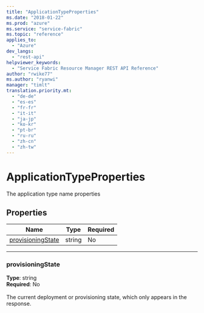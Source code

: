 ```yaml
---
title: "ApplicationTypeProperties"
ms.date: "2018-01-22"
ms.prod: "azure"
ms.service: "service-fabric"
ms.topic: "reference"
applies_to: 
  - "Azure"
dev_langs: 
  - "rest-api"
helpviewer_keywords: 
  - "Service Fabric Resource Manager REST API Reference"
author: "rwike77"
ms.author: "ryanwi"
manager: "timlt"
translation.priority.mt: 
  - "de-de"
  - "es-es"
  - "fr-fr"
  - "it-it"
  - "ja-jp"
  - "ko-kr"
  - "pt-br"
  - "ru-ru"
  - "zh-cn"
  - "zh-tw"
---
```

# ApplicationTypeProperties

The application type name properties

## Properties
| Name | Type | Required |
| --- | --- | --- |
| [provisioningState](#provisioningstate) | string | No |

____
### provisioningState
__Type__: string <br/>
__Required__: No<br/>
<br/>
The current deployment or provisioning state, which only appears in the response.
